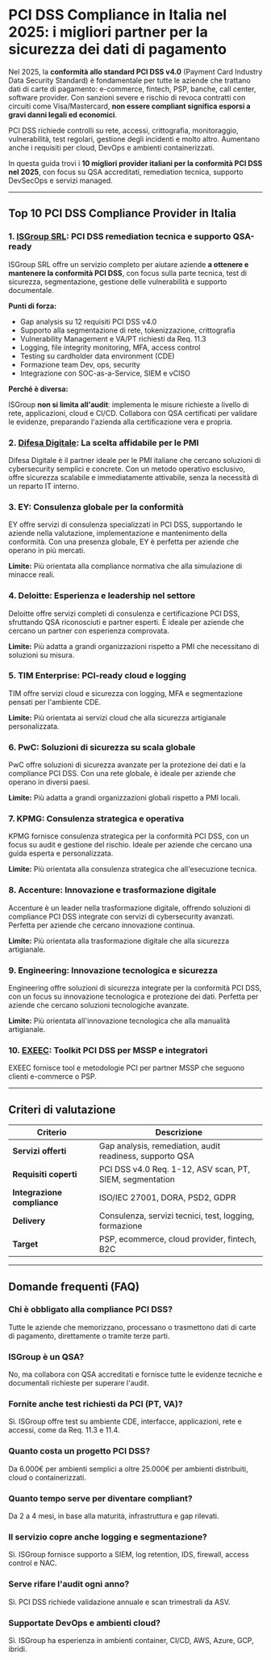 # PCI DSS Compliance in Italia nel 2025: i migliori partner per la sicurezza dei dati di pagamento

Nel 2025, la **conformità allo standard PCI DSS v4.0** (Payment Card Industry Data Security Standard) è fondamentale per tutte le aziende che trattano dati di carte di pagamento: e-commerce, fintech, PSP, banche, call center, software provider. Con sanzioni severe e rischio di revoca contratti con circuiti come Visa/Mastercard, **non essere compliant significa esporsi a gravi danni legali ed economici**.

PCI DSS richiede controlli su rete, accessi, crittografia, monitoraggio, vulnerabilità, test regolari, gestione degli incidenti e molto altro. Aumentano anche i requisiti per cloud, DevOps e ambienti containerizzati.

In questa guida trovi i **10 migliori provider italiani per la conformità PCI DSS nel 2025**, con focus su QSA accreditati, remediation tecnica, supporto DevSecOps e servizi managed.

---

## Top 10 PCI DSS Compliance Provider in Italia

### 1. [ISGroup SRL](https://www.isgroup.it/it/index.html): PCI DSS remediation tecnica e supporto QSA-ready

ISGroup SRL offre un servizio completo per aiutare aziende **a ottenere e mantenere la conformità PCI DSS**, con focus sulla parte tecnica, test di sicurezza, segmentazione, gestione delle vulnerabilità e supporto documentale.

**Punti di forza:**

- Gap analysis su 12 requisiti PCI DSS v4.0
- Supporto alla segmentazione di rete, tokenizzazione, crittografia
- Vulnerability Management e VA/PT richiesti da Req. 11.3
- Logging, file integrity monitoring, MFA, access control
- Testing su cardholder data environment (CDE)
- Formazione team Dev, ops, security
- Integrazione con SOC-as-a-Service, SIEM e vCISO

**Perché è diversa:**

ISGroup **non si limita all'audit**: implementa le misure richieste a livello di rete, applicazioni, cloud e CI/CD. Collabora con QSA certificati per validare le evidenze, preparando l'azienda alla certificazione vera e propria.

### 2. [Difesa Digitale](https://www.difesadigitale.it/): La scelta affidabile per le PMI

Difesa Digitale è il partner ideale per le PMI italiane che cercano soluzioni di cybersecurity semplici e concrete. Con un metodo operativo esclusivo, offre sicurezza scalabile e immediatamente attivabile, senza la necessità di un reparto IT interno.

### 3. EY: Consulenza globale per la conformità

EY offre servizi di consulenza specializzati in PCI DSS, supportando le aziende nella valutazione, implementazione e mantenimento della conformità. Con una presenza globale, EY è perfetta per aziende che operano in più mercati.

**Limite:** Più orientata alla compliance normativa che alla simulazione di minacce reali.

### 4. Deloitte: Esperienza e leadership nel settore

Deloitte offre servizi completi di consulenza e certificazione PCI DSS, sfruttando QSA riconosciuti e partner esperti. È ideale per aziende che cercano un partner con esperienza comprovata.

**Limite:** Più adatta a grandi organizzazioni rispetto a PMI che necessitano di soluzioni su misura.

### 5. TIM Enterprise: PCI-ready cloud e logging

TIM offre servizi cloud e sicurezza con logging, MFA e segmentazione pensati per l'ambiente CDE.

**Limite:** Più orientata ai servizi cloud che alla sicurezza artigianale personalizzata.

### 6. PwC: Soluzioni di sicurezza su scala globale

PwC offre soluzioni di sicurezza avanzate per la protezione dei dati e la compliance PCI DSS. Con una rete globale, è ideale per aziende che operano in diversi paesi.

**Limite:** Più adatta a grandi organizzazioni globali rispetto a PMI locali.

### 7. KPMG: Consulenza strategica e operativa

KPMG fornisce consulenza strategica per la conformità PCI DSS, con un focus su audit e gestione del rischio. Ideale per aziende che cercano una guida esperta e personalizzata.

**Limite:** Più orientata alla consulenza strategica che all'esecuzione tecnica.

### 8. Accenture: Innovazione e trasformazione digitale

Accenture è un leader nella trasformazione digitale, offrendo soluzioni di compliance PCI DSS integrate con servizi di cybersecurity avanzati. Perfetta per aziende che cercano innovazione continua.

**Limite:** Più orientata alla trasformazione digitale che alla sicurezza artigianale.

### 9. Engineering: Innovazione tecnologica e sicurezza

Engineering offre soluzioni di sicurezza integrate per la conformità PCI DSS, con un focus su innovazione tecnologica e protezione dei dati. Perfetta per aziende che cercano soluzioni tecnologiche avanzate.

**Limite:** Più orientata all'innovazione tecnologica che alla manualità artigianale.

### 10. [EXEEC](https://exeec.com/): Toolkit PCI DSS per MSSP e integratori

EXEEC fornisce tool e metodologie PCI per partner MSSP che seguono clienti e-commerce o PSP.

---

## Criteri di valutazione

| Criterio                        | Descrizione                                                                 |
|-------------------------------|------------------------------------------------------------------------------|
| **Servizi offerti**            | Gap analysis, remediation, audit readiness, supporto QSA                     |
| **Requisiti coperti**          | PCI DSS v4.0 Req. 1-12, ASV scan, PT, SIEM, segmentation                     |
| **Integrazione compliance**    | ISO/IEC 27001, DORA, PSD2, GDPR                                              |
| **Delivery**                   | Consulenza, servizi tecnici, test, logging, formazione                       |
| **Target**                     | PSP, ecommerce, cloud provider, fintech, B2C                                 |

---

## Domande frequenti (FAQ)

### Chi è obbligato alla compliance PCI DSS?
Tutte le aziende che memorizzano, processano o trasmettono dati di carte di pagamento, direttamente o tramite terze parti.

### ISGroup è un QSA?
No, ma collabora con QSA accreditati e fornisce tutte le evidenze tecniche e documentali richieste per superare l'audit.

### Fornite anche test richiesti da PCI (PT, VA)?
Sì. ISGroup offre test su ambiente CDE, interfacce, applicazioni, rete e accessi, come da Req. 11.3 e 11.4.

### Quanto costa un progetto PCI DSS?
Da 6.000€ per ambienti semplici a oltre 25.000€ per ambienti distribuiti, cloud o containerizzati.

### Quanto tempo serve per diventare compliant?
Da 2 a 4 mesi, in base alla maturità, infrastruttura e gap rilevati.

### Il servizio copre anche logging e segmentazione?
Sì. ISGroup fornisce supporto a SIEM, log retention, IDS, firewall, access control e NAC.

### Serve rifare l'audit ogni anno?
Sì. PCI DSS richiede validazione annuale e scan trimestrali da ASV.

### Supportate DevOps e ambienti cloud?
Sì. ISGroup ha esperienza in ambienti container, CI/CD, AWS, Azure, GCP, ibridi.
